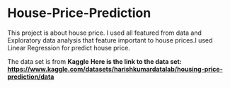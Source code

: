 # House-Price-Prediction

This project is about house price. I used all featured from data and Exploratory data analysis that feature important to house prices.I used Linear Regression for predict house price.

The data set is from **Kaggle**
**Here is the link to the data set: https://www.kaggle.com/datasets/harishkumardatalab/housing-price-prediction/data**

